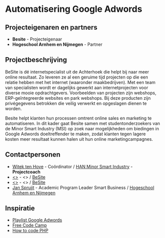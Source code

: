 # Automatisering Google Adwords

## Projecteigenaren en partners
+ **Besite** - Projecteigenaar
+ **Hogeschool Arnhem en Nijmegen** - Partner

## Projectbeschrijving
BeSite is dé internetspecialist uit de Achterhoek die helpt bij naar meer online resultaat. Zo leveren ze al een geruime tijd projecten op die een relatie hebben met het internet (waaronder maakbedrijven). Met een team van specialisten wordt er dagelijks gewerkt aan internetprojecten voor diverse mooie opdrachtgevers. Voorbeelden van projecten zijn webshops, ERP-geïntegreerde websites en park webshops. Bij deze producten zijn privégegevens betrokken die veilig verwerkt en opgeslagen dienen te worden.

Besite helpt klanten hun processen omtrent online sales en marketing te automatiseren. In dit kader gaat Besite samen met studentonderzoekers van de Minor Smart Industry (MSI) op zoek naar mogelijkheden om biedingen in Google Adwords doeltreffender te maken, zodat klanten tegen lagere kosten meer resultaat kunnen halen uit hun online marketingcampagnes.


## Contactpersonen
+ [Witek ten Hove](https://www.linkedin.com/in/witektenhove/) - Coördinator / [HAN Minor Smart Industry](https://witusj.github.io/MinorSI/) - **Projectcoach** 
+ [<<NAAM>>](https://www.besite.nl/) - <<ROL>> / [BeSite](https://www.besite.nl/)
+ [<<NAAM>>](https://www.besite.nl/) - <<ROL>> / [BeSite](https://www.besite.nl/)
+ [Jan Spruijt](linkedin.com/in/janspruijt) - Academic Program Leader Smart Business / [Hogeschool Arnhem en Nijmegen](https://www.han.nl/)
  
## Inspiratie
+ [Playlist Google Adwords](https://www.youtube.com/playlist?list=PL9piTIvKJnJPB729hcZYSEXCsQFyeJV44)
+ [Free Code Camp](https://www.freecodecamp.org/)
+ [How to code PHP](https://youtu.be/qVU3V0A05k8)
